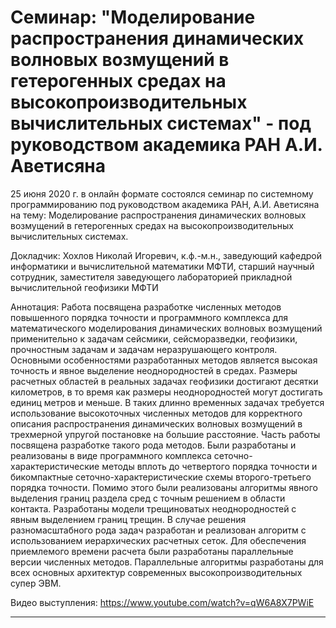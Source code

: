 ﻿Cеминар: "Моделирование распространения динамических волновых возмущений в гетерогенных средах на высокопроизводительных вычислительных системах" - под руководством академика РАН А.И. Аветисяна
=================
25 июня 2020 г. в онлайн формате состоялся семинар по системному программированию под руководством академика РАН, А.И. Аветисяна на тему: Моделирование распространения динамических волновых возмущений в гетерогенных средах на высокопроизводительных вычислительных системах.

Докладчик: Хохлов Николай Игоревич, к.ф.-м.н., заведующий кафедрой информатики и вычислительной математики МФТИ, старший научный сотрудник, заместителя заведующего лабораторией прикладной вычислительной геофизики МФТИ

Аннотация: Работа посвящена разработке численных методов повышенного порядка точности и программного комплекса для математического моделирования динамических волновых возмущений применительно к задачам сейсмики, сейсморазведки, геофизики, прочностным задачам и задачам неразрушающего контроля. Основными особенностями разработанных методов является высокая точность и явное выделение неоднородностей в средах. Размеры расчетных областей в реальных задачах геофизики достигают десятки километров, в то время как размеры неоднородностей могут достигать единиц метров и меньше. В таких длинно временных задачах требуется использование высокоточных численных методов для корректного описания распространения динамических волновых возмущений в трехмерной упругой постановке на большие расстояние. Часть работы посвящена разработке такого рода методов. Были разработаны и реализованы в виде программного комплекса сеточно-характеристические методы вплоть до четвертого порядка точности и бикомпактные сеточно-характеристические схемы второго-третьего порядка точности. Помимо этого были реализованы алгоритмы явного выделения границ раздела сред с точным решением в области контакта. Разработаны модели трещиноватых неоднородностей с явным выделением границ трещин. В случае решения разномасштабного рода задач разработан и реализован алгоритм с использованием иерархических расчетных сеток. Для обеспечения приемлемого времени расчета были разработаны параллельные версии численных методов. Параллельные алгоритмы разработаны для всех основных архитектур современных высокопроизводительных супер ЭВМ.

Видео выступления: https://www.youtube.com/watch?v=qW6A8X7PWiE
______________________________________________________________________________________________________________________